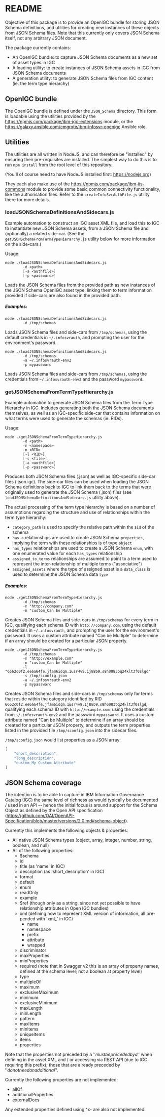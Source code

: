 
# README

Objective of this package is to provide an OpenIGC bundle for storing JSON Schema definitions, and utilities for creating new instances of these objects from JSON Schema files.  Note that this currently only covers JSON Schema itself, not any arbitrary JSON document.

The package currently contains:

- An OpenIGC bundle: to capture JSON Schema documents as a new set of asset types in IGC
- A loading utility: to create instances of JSON Schema assets in IGC from JSON Schema documents
- A generation utility: to generate JSON Schema files from IGC content (ie. the term type hierarchy)

## OpenIGC bundle

The OpenIGC bundle is defined under the `JSON_Schema` directory.  This form is loadable using the utilities provided by the https://npmjs.com/package/ibm-igc-extensions module, or the https://galaxy.ansible.com/cmgrote/ibm-infosvr-openigc Ansible role.

## Utilities

The utilities are all written in NodeJS, and can therefore be "installed" by ensuring their pre-requisites are installed.  The simplest way to do this is to run `npm install` from the root level of this repository.

(You'll of course need to have NodeJS installed first: https://nodejs.org)

They each also make use of the https://npmjs.com/package/ibm-iis-commons module to provide some basic common connectivity functionality, like the authorisation files.  Refer to the `createInfoSvrAuthFile.js` utility there for more details.

### loadJSONSchemaDefinitionsAndSidecars.js

Example automation to construct an IGC asset XML file, and load this to IGC to instantiate new JSON Schema assets, from a JSON Schema file and (optionally) a related side-car.  (See the `getJSONSchemaFromTermTypeHierarchy.js` utility below for more information on the side-cars.)

Usage:

```shell
node ./loadJSONSchemaDefinitionsAndSidecars.js
		-d <path>
		[-a <authfile>]
		[-p <password>]
```

Loads the JSON Schema files from the provided path as new instances of the JSON Schema OpenIGC asset type, linking them to term information provided if side-cars are also found in the provided path.

##### Examples:

```shell
node ./loadJSONSchemaDefinitionsAndSidecars.js
		-d /tmp/schemas
```

Loads JSON Schema files and side-cars from `/tmp/schemas`, using the default credentials in `~/.infosvrauth`, and prompting the user for the environment's password.

```shell
node ./loadJSONSchemaDefinitionsAndSidecars.js
		-d /tmp/schemas
		-a ~/.infosvrauth-env2
		-p mypassword
```

Loads JSON Schema files and side-cars from `/tmp/schemas`, using the credentials from `~/.infosvrauth-env2` and the password `mypassword`.

### getJSONSchemaFromTermTypeHierarchy.js

Example automation to generate JSON Schema files from the Term Type Hierarchy in IGC.  Includes generating both the JSON Schema documents themselves, as well as an IGC-specific side-car that contains information on what terms were used to generate the schemas (ie. RIDs).

Usage:

```shell
node ./getJSONSchemaFromTermTypeHierarchy.js
		-d <path>
		-n <namespace>
		-m <RID>
		[-l <RID>]
		[-s <file>]
		[-a <authfile>]
		[-p <password>]
```

Produces both JSON Schema files (.json) as well as IGC-specific side-car files (.json.igc).  The side-car files can be used when loading the JSON Schema definitions back to IGC to link them back to the terms that were originally used to generate the JSON Schema (.json) files (see `loadJSONSchemaDefinitionsAndSidecars.js` utility above).

The actual processing of the term type hierarchy is based on a number of assumptions regarding the structure and use of relationships within the term type hierarchy:

   - `category_path` is used to specify the relative path within the `$id` of the schema
   - `has_a` relationships are used to create JSON Schema `properties`, implying the term with these relationships is of type `object`
   - `has_types` relationships are used to create a JSON Schema `enum`, with one enumerated value for each `has_types` relationship
   - `assigned_to_terms` relationships are assumed to point to a term used to represent the inter-relationship of multiple terms ("associative")
   - `assigned_assets` where the type of assigned asset is a `data_class` is used to determine the JSON Schema data `type`

##### Examples:

```shell
node ./getJSONSchemaFromTermTypeHierarchy.js
		-d /tmp/schemas
		-n "http://company.com"
		-m "custom_Can be Multiple"
```

Creates JSON Schema files and side-cars in `/tmp/schemas` for every term in IGC, qualifying each schema ID with `http://company.com`, using the default credentials in `~/.infosvrauth`, and prompting the user for the environment's password.  It uses a custom attribute named "Can be Multiple" to determine if an array should be created for a particular JSON property.

```shell
node ./getJSONSchemaFromTermTypeHierarchy.js
		-d /tmp/schemas
		-n "http://example.com"
		-m "custom_Can be Multiple"
		-l "6662c0f2.ee6a64fe.jfam6idqm.1usr4v9.1j88b9.s8h0083bq24klt3f0slgd"
		-s /tmp/sconfig.json
		-a ~/.infosvrauth-env2
		-p mypassword
```

Creates JSON Schema files and side-cars in `/tmp/schemas` only for terms that reside within the category identified by RID `6662c0f2.ee6a64fe.jfam6idqm.1usr4v9.1j88b9.s8h0083bq24klt3f0slgd`, qualifying each schema ID with `http://example.com`, using the credentials from `~/.infosvrauth-env2` and the password `mypassword`.  It uses a custom attribute named "Can be Multiple" to determine if an array should be created for a particular JSON property, and outputs the term properties listed in the provided file `/tmp/sconfig.json` into the sidecar files.

`/tmp/sconfig.json` would list properties as a JSON array:

```javascript
[
	"short_description",
	"long_description",
	"custom_My Custom Attribute"
]
```

## JSON Schema coverage

The intention is to be able to capture in IBM Information Governance Catalog (IGC) the same level of richness as would typically be documented / used in an API -- hence the initial focus is around support for the Schema Object as defined by the Open API specification (https://github.com/OAI/OpenAPI-Specification/blob/master/versions/2.0.md#schema-object).

Currently this implements the following objects & properties:
- All native JSON Schema types (object, array, integer, number, string, boolean, and null)
- All of the following properties:
	- $schema
	- id
	- title (as 'name' in IGC)
	- description (as 'short_description' in IGC)
	- format
	- default
	- enum
	- readOnly
	- example
	- $ref (though only as a string, since not yet possible to have relationship attributes in Open IGC bundles)
	- xml (defining how to represent XML version of information, all pre-pended with 'xml_' in IGC)
		- name
		- namespace
		- prefix
		- attribute
		- wrapped
	- discriminator
	- maxProperties
	- minProperties
	- required (note that in Swagger v2 this is an array of property names, defined at the schema level; not a boolean at property level)
	- type
	- multipleOf
	- maximum
	- exclusiveMaximum
	- minimum
	- exclusiveMinimum
	- maxLength
	- minLength
	- pattern
	- maxItems
	- minItems
	- uniqueItems
	- items
	- properties

Note that the properties not preceded by a '$' must be preceded by a '$' when defining in the asset XML and / or accessing via REST API (due to IGC requiring this prefix); those that are already preceded by '$' do not need an additional '$'.

Currently the following properties are not implemented:
- allOf
- additionalProperties
- externalDocs

Any extended properties defined using ^x- are also not implemented.

